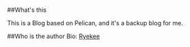 ##What's this

This is a Blog based on Pelican, and it's a backup blog for me.

##Who is the author
Bio: [Ryekee](http://aboutme.ryekee.com"Ryekee")